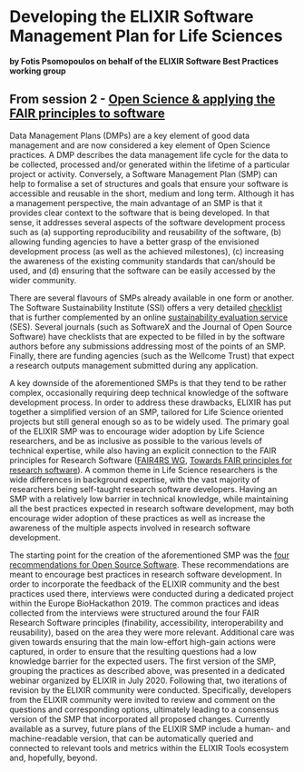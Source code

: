 # Developing the ELIXIR Software Management Plan for Life Sciences
**by Fotis Psomopoulos on behalf of the ELIXIR Software Best Practices working group**  

## From session 2 - [Open Science & applying the FAIR principles to software](/wosss21/agenda#session-2)  
Data Management Plans (DMPs) are a key element of good data management and are now considered a key element of Open Science practices. A DMP describes the data management life cycle for the data to be collected, processed and/or generated within the lifetime of a particular project or activity. Conversely, a Software Management Plan (SMP) can help to formalise a set of structures and goals that ensure your software is accessible and reusable in the short, medium and long term. Although it has a management perspective, the main advantage of an SMP is that it provides clear context to the software that is being developed. In that sense, it addresses several aspects of the software development process such as (a) supporting reproducibility and reusability of the software, (b) allowing funding agencies to have a better grasp of the envisioned development process (as well as the achieved milestones), (c) increasing the awareness of the existing community standards that can/should be used, and (d) ensuring that the software can be easily accessed by the wider community.

There are several flavours of SMPs already available in one form or another. The Software Sustainability Institute (SSI) offers a very detailed [checklist](https://www.software.ac.uk/software-management-plans) that is further complemented by an online [sustainability evaluation service](https://www.software.ac.uk/resources/online-sustainability-evaluation) (SES). Several journals (such as SoftwareX and the Journal of Open Source Software) have checklists that are expected to be filled in by the software authors before any submissions addressing most of the points of an SMP. Finally, there are funding agencies (such as the Wellcome Trust) that expect a research outputs management submitted during any application.

A key downside of the aforementioned SMPs is that they tend to be rather complex, occasionally requiring deep technical knowledge of the software development process. In order to address these drawbacks, ELIXIR has put together a simplified version of an SMP, tailored for Life Science oriented projects but still general enough so as to be widely used. The primary goal of the ELIXIR SMP was to encourage wider adoption by Life Science researchers, and be as inclusive as possible to the various levels of technical expertise, while also having an explicit connection to the FAIR principles for Research Software ([FAIR4RS WG](https://www.rd-alliance.org/groups/fair-research-software-fair4rs-wg), [Towards FAIR principles for research software](https://content.iospress.com/articles/data-science/ds190026)). A common theme in Life Science researchers is the wide differences in background expertise, with the vast majority of researchers being self-taught research software developers. Having an SMP with a relatively low barrier in technical knowledge, while maintaining all the best practices expected in research software development, may both encourage wider adoption of these practices as well as increase the awareness of the multiple aspects involved in research software development.

The starting point for the creation of the aforementioned SMP was the [four recommendations for Open Source Software](https://f1000research.com/articles/6-876/v1). These recommendations are meant to encourage best practices in research software development. In order to incorporate the feedback of the ELIXIR community and the best practices used there, interviews were conducted during a dedicated project within the Europe BioHackathon 2019. The common practices and ideas collected from the interviews were structured around the four FAIR Research Software principles (finability, accessibility, interoperability and reusability), based on the area they were more relevant. Additional care was given towards ensuring that the main low-effort high-gain actions were captured, in order to ensure that the resulting questions had a low knowledge barrier for the expected users. The first version of the SMP, grouping the practices as described above, was presented in a dedicated webinar organized by ELIXIR in July 2020. Following that, two iterations of revision by the ELIXIR community were conducted. Specifically, developers from the ELIXIR community were invited to review and comment on the questions and corresponding options, ultimately leading to a consensus version of the SMP that incorporated all proposed changes. Currently available as a survey, future plans of the ELIXIR SMP include a human- and machine-readable version, that can be automatically queried and connected to relevant tools and metrics within the ELIXIR Tools ecosystem and, hopefully, beyond.

